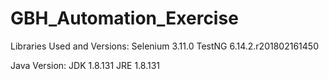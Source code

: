 # GBH_Automation_Exercise

Libraries Used and Versions:
Selenium 3.11.0
TestNG 6.14.2.r201802161450

Java Version: 
JDK 1.8.131
JRE 1.8.131